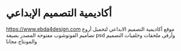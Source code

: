 # أكاديمية التصميم الإبداعي
https://www.ebda4design.com
 موقع أكاديمية التصميم الابداعي لتحميل أروع تصاميم الفوتوشوب مفتوحة المصدر بصيغة psd وأرقى ملحقات وخلفيات التصميم والمونتاج مجانا

